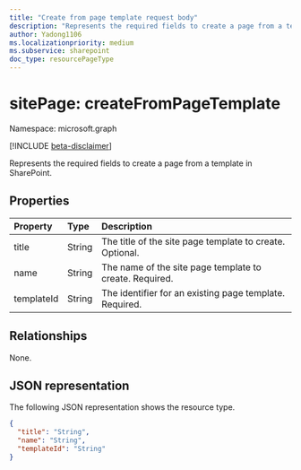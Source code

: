 ```yaml
---
title: "Create from page template request body"
description: "Represents the required fields to create a page from a template in SharePoint."
author: Yadong1106
ms.localizationpriority: medium
ms.subservice: sharepoint
doc_type: resourcePageType
---
```


# sitePage: createFromPageTemplate

Namespace: microsoft.graph

[!INCLUDE [beta-disclaimer](../../includes/beta-disclaimer.md)]

Represents the required fields to create a page from a template in SharePoint.

## Properties

| Property | Type | Description |
| :---------| :-----| :------------- |
| title | String | The title of the site page template to create.  Optional. |
| name | String | The name of the site page template to create. Required. |
| templateId | String | The identifier for an existing page template. Required. |

## Relationships

None.

## JSON representation

The following JSON representation shows the resource type.

<!-- {
  "blockType": "resource",
  "optionalProperties": [

  ],
  "@odata.type": "microsoft.graph.createFromTemplate",
  "baseType": null
}-->

```json
{
  "title": "String",
  "name": "String",
  "templateId": "String"
}
```

<!-- {
  "type": "#page.annotation",
  "description": "create from template request body",
  "keywords": "",
  "section": "documentation",
  "tocPath": ""
}-->